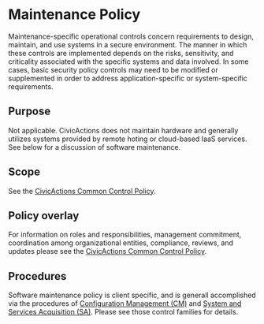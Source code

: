 # Maintenance Policy

Maintenance-specific operational controls concern requirements to design, maintain, and
use systems in a secure environment. The manner in which these controls are implemented
depends on the risks, sensitivity, and criticality associated with the specific systems
and data involved. In some cases, basic security policy controls may need to be modified
or supplemented in order to address application-specific or system-specific requirements.

## Purpose

Not applicable. CivicActions does not maintain hardware and generally utilizes systems
provided by remote hoting or cloud-based IaaS services. See below for a discussion of
software maintenance.

## Scope

See the [CivicActions Common Control Policy](CivicActions-Common-Control-Policy.md).

## Policy overlay

For information on roles and responsibilities, management commitment, coordination among
organizational entities, compliance, reviews, and updates please see the
[CivicActions Common Control Policy](CivicActions-Common-Control-Policy.md).

## Procedures

Software maintenance policy is client specific, and is generall accomplished via the procedures of [Configuration Management (CM)](https://github.com/CivicActions/compliance-docs/blob/master/CM-Policy.md) and [System and Services Acquisition (SA)](https://github.com/CivicActions/compliance-docs/blob/master/SA-Policy.md). Please see those control families for details.
